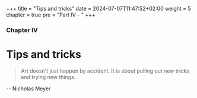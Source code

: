 +++
title = "Tips and tricks"
date = 2024-07-07T11:47:52+02:00
weight = 5
chapter = true
pre = "Part IV - "
+++

### Chapter IV

# Tips and tricks

> Art doesn't just happen by accident. It is about pulling out new tricks and trying new things.

-- Nicholas Meyer
